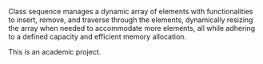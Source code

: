 Class sequence manages a dynamic array of elements with functionalities to insert, remove, and traverse through the elements, dynamically resizing the array when needed to accommodate more elements, all while adhering to a defined capacity and efficient memory allocation.

This is an academic project.
